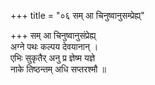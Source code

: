 +++
title = "०६ सम् आ चिनुष्वानुसम्प्रेह्य्"

+++
सम् आ चिनुष्वानुसंप्रेह्य्  
अग्ने पथः कल्पय देवयानान् ।  
एभिः सुकृतैर् अनु प्र ज्ञेष्म यज्ञे  
नाके तिष्ठन्तम् अधि सप्तरश्मौ ॥